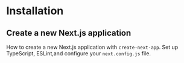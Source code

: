 # Installation

## Create a new Next.js application

How to create a new Next.js application with `create-next-app`. Set up TypeScript, ESLint,and configure your `next.config.js` file.

